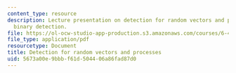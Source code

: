 ```yaml
---
content_type: resource
description: Lecture presentation on detection for random vectors and processes, and
  binary detection.
file: https://ol-ocw-studio-app-production.s3.amazonaws.com/courses/6-450-principles-of-digital-communication-i-fall-2009/5673a00e9bbbf61d504406a86fad87d0_MIT6_450F09_slide17.pdf
file_type: application/pdf
resourcetype: Document
title: Detection for random vectors and processes
uid: 5673a00e-9bbb-f61d-5044-06a86fad87d0
---
```

